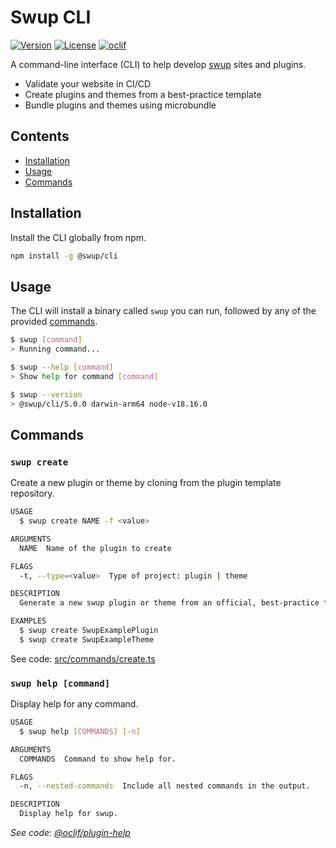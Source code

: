 # Swup CLI

[![Version](https://img.shields.io/npm/v/@swup/cli.svg)](https://npmjs.org/package/@swup/cli)
[![License](https://img.shields.io/npm/l/@swup/cli.svg)](https://github.com/gmrchk/cli/blob/master/package.json)
[![oclif](https://img.shields.io/badge/cli-oclif-brightgreen.svg)](https://oclif.io)

A command-line interface (CLI) to help develop [swup](https://swup.js.org/) sites and plugins.

- Validate your website in CI/CD
- Create plugins and themes from a best-practice template
- Bundle plugins and themes using microbundle

## Contents

- [Installation](#installation)
- [Usage](#usage)
- [Commands](#commands)

## Installation

Install the CLI globally from npm.

```sh
npm install -g @swup/cli
```

## Usage

The CLI will install a binary called `swup` you can run, followed by any of the provided [commands](#commands).

```sh
$ swup [command]
> Running command...

$ swup --help [command]
> Show help for command [command]

$ swup --version
> @swup/cli/5.0.0 darwin-arm64 node-v18.16.0
```

## Commands

### `swup create`

Create a new plugin or theme by cloning from the plugin template repository.

```sh
USAGE
  $ swup create NAME -f <value>

ARGUMENTS
  NAME  Name of the plugin to create

FLAGS
  -t, --type=<value>  Type of project: plugin | theme

DESCRIPTION
  Generate a new swup plugin or theme from an official, best-practice template

EXAMPLES
  $ swup create SwupExamplePlugin
  $ swup create SwupExampleTheme
```

See code: [src/commands/create.ts](https://github.com/swup/cli/blob/master/src/commands/create.ts)

### `swup help [command]`

Display help for any command.

```sh
USAGE
  $ swup help [COMMANDS] [-n]

ARGUMENTS
  COMMANDS  Command to show help for.

FLAGS
  -n, --nested-commands  Include all nested commands in the output.

DESCRIPTION
  Display help for swup.
```

_See code: [@oclif/plugin-help](https://github.com/oclif/plugin-help/blob/v5.2.19/src/commands/help.ts)_
